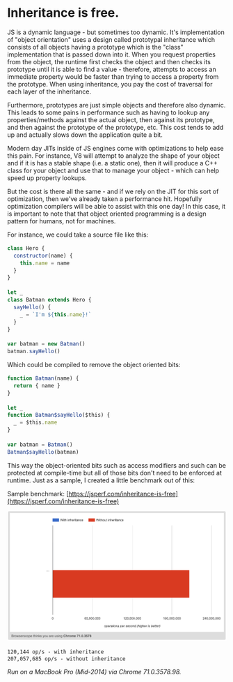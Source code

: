 # Inheritance is free.

JS is a dynamic language - but sometimes too dynamic. It's implementation of "object orientation" uses a design called prototypal inheritance which consists of all objects having a prototype which is the "class" implementation that is passed down into it. When you request properties from the object, the runtime first checks the object and then checks its prototype until it is able to find a value - therefore, attempts to access an immediate property would be faster than trying to access a property from the prototype. When using inheritance, you pay the cost of traversal for each layer of the inheritance.

Furthermore, prototypes are just simple objects and therefore also dynamic. This leads to some pains in performance such as having to lookup any properties/methods against the actual object, then against its prototype, and then against the prototype of the prototype, etc. This cost tends to add up and actually slows down the application quite a bit.

Modern day JITs inside of JS engines come with optimizations to help ease this pain. For instance, V8 will attempt to analyze the shape of your object and if it is has a stable shape (i.e. a static one), then it will produce a C++ class for your object and use that to manage your object - which can help speed up property lookups.

But the cost is there all the same - and if we rely on the JIT for this sort of optimization, then we've already taken a performance hit. Hopefully optimization compilers will be able to assist with this one day! In this case, it is important to note that that object oriented programming is a design pattern for humans, not for machines.

For instance, we could take a source file like this:

```javascript
class Hero {
  constructor(name) {
    this.name = name
  }
}

let _
class Batman extends Hero {
  sayHello() {
    _ = `I'm ${this.name}!`
  }
}

var batman = new Batman()
batman.sayHello()
```

Which could be compiled to remove the object oriented bits:

```javascript
function Batman(name) {
  return { name }
}

let _
function Batman$sayHello($this) {
  _ = $this.name
}

var batman = Batman()
Batman$sayHello(batman)
```

This way the object-oriented bits such as access modifiers and such can be protected at compile-time but all of those bits don't need to be enforced at runtime. Just as a sample, I created a little benchmark out of this:

Sample benchmark: [https://jsperf.com/inheritance-is-free](https://jsperf.com/inheritance-is-free)

![](../graphs/inheritance-is-free.png)

```
120,144 op/s - with inheritance
207,057,685 op/s - without inheritance
```

*Run on a MacBook Pro (Mid-2014) via Chrome 71.0.3578.98.*

